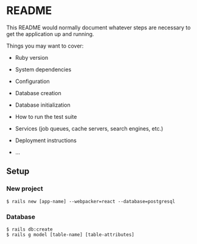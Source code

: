 # README

This README would normally document whatever steps are necessary to get the
application up and running.

Things you may want to cover:

* Ruby version

* System dependencies

* Configuration

* Database creation

* Database initialization

* How to run the test suite

* Services (job queues, cache servers, search engines, etc.)

* Deployment instructions

* ...

## Setup
### New project
```
$ rails new [app-name] --webpacker=react --database=postgresql
```
### Database
```
$ rails db:create
$ rails g model [table-name] [table-attributes]
```

